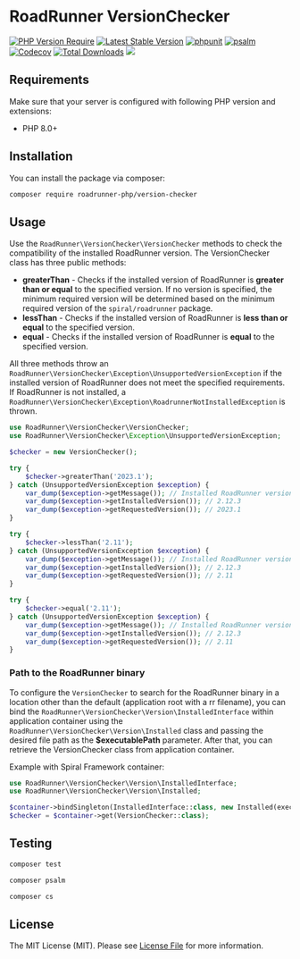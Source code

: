 # RoadRunner VersionChecker

[![PHP Version Require](https://poser.pugx.org/roadrunner-php/version-checker/require/php)](https://packagist.org/packages/roadrunner-php/version-checker)
[![Latest Stable Version](https://poser.pugx.org/roadrunner-php/version-checker/v/stable)](https://packagist.org/packages/roadrunner-php/version-checker)
[![phpunit](https://github.com/roadrunner-php/version-checker/actions/workflows/phpunit.yml/badge.svg)](https://github.com/roadrunner-php/version-checker/actions)
[![psalm](https://github.com/roadrunner-php/version-checker/actions/workflows/psalm.yml/badge.svg)](https://github.com/roadrunner-php/version-checker/actions)
[![Codecov](https://codecov.io/gh/roadrunner-php/version-checker/branch/master/graph/badge.svg)](https://codecov.io/gh/roadrunner-php/version-checker)
[![Total Downloads](https://poser.pugx.org/roadrunner-php/version-checker/downloads)](https://packagist.org/roadrunner-php/version-checker/phpunit)
<a href="https://discord.gg/8bZsjYhVVk"><img src="https://img.shields.io/badge/discord-chat-magenta.svg"></a>

## Requirements

Make sure that your server is configured with following PHP version and extensions:

- PHP 8.0+

## Installation

You can install the package via composer:

```bash
composer require roadrunner-php/version-checker
```

## Usage

Use the `RoadRunner\VersionChecker\VersionChecker` methods to check the compatibility of the installed RoadRunner
version. The VersionChecker class has three public methods:

- **greaterThan** - Checks if the installed version of RoadRunner is **greater than or equal** to the specified version.
  If no version is specified, the minimum required version will be determined based on the minimum required version of
  the `spiral/roadrunner` package.
- **lessThan** - Checks if the installed version of RoadRunner is **less than or equal** to the specified version.
- **equal** - Checks if the installed version of RoadRunner is **equal** to the specified version.

All three methods throw an `RoadRunner\VersionChecker\Exception\UnsupportedVersionException` if the installed version
of RoadRunner does not meet the specified requirements. If RoadRunner is not installed, a
`RoadRunner\VersionChecker\Exception\RoadrunnerNotInstalledException` is thrown.

```php
use RoadRunner\VersionChecker\VersionChecker;
use RoadRunner\VersionChecker\Exception\UnsupportedVersionException;

$checker = new VersionChecker();

try {
    $checker->greaterThan('2023.1');
} catch (UnsupportedVersionException $exception) {
    var_dump($exception->getMessage()); // Installed RoadRunner version `2.12.3` not supported. Requires version `2023.1` or higher.
    var_dump($exception->getInstalledVersion()); // 2.12.3
    var_dump($exception->getRequestedVersion()); // 2023.1
}

try {
    $checker->lessThan('2.11');
} catch (UnsupportedVersionException $exception) {
    var_dump($exception->getMessage()); // Installed RoadRunner version `2.12.3` not supported. Requires version `2.11` or lower.
    var_dump($exception->getInstalledVersion()); // 2.12.3
    var_dump($exception->getRequestedVersion()); // 2.11
}

try {
    $checker->equal('2.11');
} catch (UnsupportedVersionException $exception) {
    var_dump($exception->getMessage()); // Installed RoadRunner version `2.12.3` not supported. Requires version `2.11`.
    var_dump($exception->getInstalledVersion()); // 2.12.3
    var_dump($exception->getRequestedVersion()); // 2.11
}
```

### Path to the RoadRunner binary

To configure the `VersionChecker` to search for the RoadRunner binary in a location other than the default
(application root with a rr filename), you can bind the `RoadRunner\VersionChecker\Version\InstalledInterface`
within application container using the `RoadRunner\VersionChecker\Version\Installed` class and passing the desired
file path as the **$executablePath** parameter. After that, you can retrieve the VersionChecker class from
application container.

Example with Spiral Framework container:

```php
use RoadRunner\VersionChecker\Version\InstalledInterface;
use RoadRunner\VersionChecker\Version\Installed;

$container->bindSingleton(InstalledInterface::class, new Installed(executablePath: 'some/path'));
$checker = $container->get(VersionChecker::class);
```

## Testing

```bash
composer test
```

```bash
composer psalm
```

```bash
composer cs
```

## License

The MIT License (MIT). Please see [License File](LICENSE) for more information.
